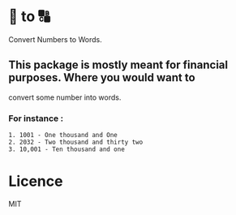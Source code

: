 # :1234: to  :capital_abcd:
Convert Numbers to Words.

## This package is mostly meant for financial purposes. Where you would want to
convert some number into words.

### For instance :
    1. 1001 - One thousand and One
    2. 2032 - Two thousand and thirty two
    3. 10,001 - Ten thousand and one

# Licence
MIT